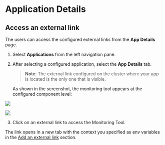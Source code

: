 # Application Details

## Access an external link

The users can access the configured external links from the **App Details** page.

1. Select **Applications** from the left navigation pane.
2. After selecting a configured application, select the **App Details** tab.
   
   > **Note**: The external link configured on the cluster where your app is located is the only one that is visible.

   As shown in the screenshot, the monitoring tool appears at the configured component level:

![](https://devtron-public-asset.s3.us-east-2.amazonaws.com/external-tools/link-app-pod-level.png)

![](https://devtron-public-asset.s3.us-east-2.amazonaws.com/external-tools/link-container-level.png)


3. Click on an external link to access the Monitoring Tool.

The link opens in a new tab with the context you specified as env variables in the [Add an external link](./global-configurations/../../global-configurations/external-links.md) section.